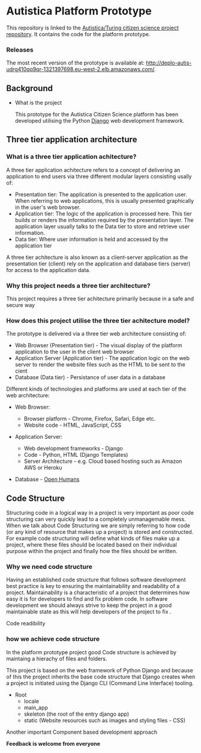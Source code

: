 # Autistica Platform Prototype

This repository is linked to the [Autistica/Turing citizen science project repository](https://github.com/). It contains the code for the platform prototype. 

### Releases

The most recent version of the prototype is available at: http://deplo-autis-udrg410qq9qr-1321397698.eu-west-2.elb.amazonaws.com/.

## Background

- What is the project

    This prototype for the Autistica Citizen Science platform has been developed utilising the Python [Django](https://www.djangoproject.com/) web development framework. 


## Three tier application architecture

###  What is a three tier application achitecture?



A three tier application achitecture refers to a concept of delivering an application to end users via three different modular layers consisting usally of:

- Presentation tier: The application is presented to the application user. When referring to web applications, this is usually presented graphically in the user's web browser. 
- Application tier: The logic of the application is processed here. This tier builds or renders the information required by the presentation layer. The application layer usually talks to the Data tier to store and retrieve user information. 
- Data tier: Where user information is held and accessed by the application tier

A three tier achitecture is also known as a client-server application as the presentation tier (client) rely on the application and database tiers (server) for access to the application data.  



### Why this project needs a three tier architecture?

This project requires a three tier achitecture primarily because   in a safe and secure way




### How does this project utilise the three tier achitecture model?

The prototype is delivered via a three tier web architecture consisting of:

- Web Browser (Presentation tier) - The visual display of the platform application to the user in the client web browser 
- Application Server (Application tier) - The application logic on the web server to render the website files such as the HTML to be sent to the cient
- Database (Data tier) - Persistance of user data in a database 

Different kinds of technologies and platforms are used at each tier of the web architecture:

- Web Browser:
    - Browser platform - Chrome, Firefox, Safari, Edge etc.
    - Website code - HTML, JavaScript, CSS

- Application Server:
    - Web development frameworks - Django
    - Code - Python, HTML (Django Templates)
    - Server Architecture - e.g. Cloud based hosting such as Amazon AWS or Heroku

- Database - [Open Humans](https://www.openhumans.org/)


## Code Structure

Structuring code in a logical way in a project is very important as poor code structuring can very quickly lead to a completely unmanagemable mess. When we talk about Code Structuring we are simply referring to how code (or any kind of resource that makes up a project) is stored and constructed. For example code structuring will define what kinds of files make up a project, where these files should be located based on their individual purpose within the project and finally how the files should be written. 

### Why we need code structure

Having an established code structure that follows software development best practice is key to ensuring the maintainability and readability of a project. Maintainability is a characteristic of a project that determines how easy it is for developers to find and fix problem code. In software development we should always strive to keep the project in a good maintainable state as this will help developers of the project to fix .

Code readibility




### how we achieve code structure

In the platform prototype project good Code structure is achieved by maintaing a hierachy of files and folders. 

This project is based on the web framework of Python Django and because of this the project inherits the base code structure that Django creates when a project is initiated using the Django CLI (Command Line Interface) tooling. 

- Root
    - locale
    - main_app
    - skeleton (the root of the entry django app)
    - static (Website resources such as images and styling files - CSS)



Another important Component based development approach


**Feedback is welcome from everyone**
